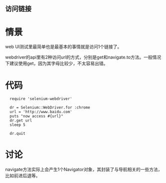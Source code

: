 访问链接
-------

情景
====
web UI测试里最简单也是最基本的事情就是访问1个链接了。

webdriver的api里有2种访问url的方式，分别是get和navigate.to方法。一般情况下建议使用get，因为其字母比较少，不太容易出错。

代码
====

```
  require 'selenium-webdriver'

  dr = Selenium::WebDriver.for :chrome
  url = 'http://www.baidu.com'
  puts "now access #{url}"
  dr.get url
  sleep 5

  dr.quit
```

讨论
====
navigate方法实际上会产生1个Navigator对象，其封装了与导航相关的一些方法，比如前进后退等。


